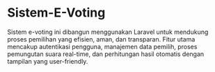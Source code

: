 # Sistem-E-Voting
Sistem e-voting ini dibangun menggunakan Laravel untuk mendukung proses pemilihan yang efisien, aman, dan transparan. Fitur utama mencakup autentikasi pengguna, manajemen data pemilih, proses pemungutan suara real-time, dan perhitungan hasil otomatis dengan tampilan yang user-friendly.
